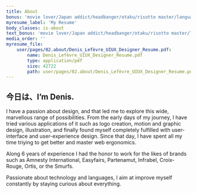 ```yaml
---
title: About
bonus: 'movie lover/Japan addict/headbanger/otaku/risotto master/language learner/hardcore player'
myresume_label: 'My Resume'
body_classes: is-about
text_bonus: 'movie lover/Japan addict/headbanger/otaku/risotto master/language learner/hardcore player'
media_order: ''
myresume_file:
    user/pages/02.about/Denis_Lefèvre_UIUX_Designer_Resume.pdf:
        name: Denis_Lefèvre_UIUX_Designer_Resume.pdf
        type: application/pdf
        size: 42722
        path: user/pages/02.about/Denis_Lefèvre_UIUX_Designer_Resume.pdf
---
```


## 今日は、I’m Denis.

I have a passion about design, and that led me to explore this wide, marvellous range of possibilities. From the early days of my journey, I have tried various applications of it such as logo creation, motion and graphic design, illustration, and finally found myself completely fulfilled with user-interface and user-experience design. Since that day, I have spent all my time triying to get better and master web ergonomics.

Along 6 years of experience I had the honor to work for the likes of brands such as Amnesty International, Easyfairs, Partenamut, Infrabel, Croix-Rouge, Ortis, or the Smurfs. 

Passionate about technology and languages, I aim at improve myself constantly by staying curious about everything.